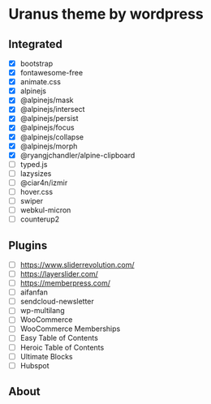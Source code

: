 # Uranus theme by wordpress

## Integrated

- [x] bootstrap
- [x] fontawesome-free
- [x] animate.css
- [x] alpinejs
- [x] @alpinejs/mask
- [x] @alpinejs/intersect
- [x] @alpinejs/persist
- [x] @alpinejs/focus
- [x] @alpinejs/collapse
- [x] @alpinejs/morph
- [x] @ryangjchandler/alpine-clipboard
- [ ] typed.js
- [ ] lazysizes
- [ ] @ciar4n/izmir
- [ ] hover.css
- [ ] swiper
- [ ] webkul-micron
- [ ] counterup2

## Plugins

- [ ] https://www.sliderrevolution.com/
- [ ] https://layerslider.com/
- [ ] https://memberpress.com/
- [ ] aifanfan
- [ ] sendcloud-newsletter
- [ ] wp-multilang
- [ ] WooCommerce
- [ ] WooCommerce Memberships
- [ ] Easy Table of Contents
- [ ] Heroic Table of Contents
- [ ] Ultimate Blocks
- [ ] Hubspot

## About
